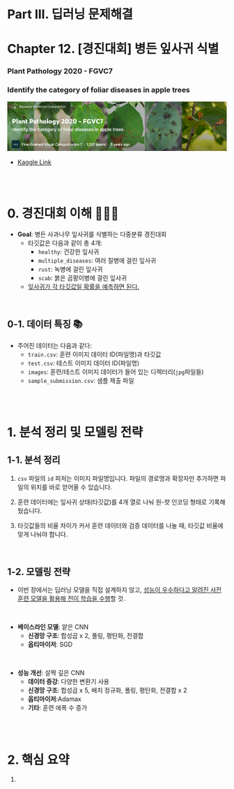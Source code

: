 # **Part III. 딥러닝 문제해결**








# **Chapter 12. [경진대회] 병든 잎사귀 식별**
### **Plant Pathology 2020 - FGVC7**
### Identify the category of foliar diseases in apple trees

![img](./img/2-6-1.png)

- [Kaggle Link](https://www.kaggle.com/c/plant-pathology-2020-fgvc7)


</br>
</br>


# 0. 경진대회 이해 💁🏻‍♂️

- **Goal**: 병든 사과나무 잎사귀를 식별하는 다중분류 경진대회
    - 타깃값은 다음과 같이 총 4개:
        - `healthy`: 건강한 잎사귀
        - `multiple_diseases`: 여러 질병에 걸린 잎사귀
        - `rust`: 녹병에 걸린 잎사귀
        - `scab`: 붉은 곰팡이병에 걸린 잎사귀
    - <u>잎사귀가 각 타깃값일 확률을 예측하면 된다.</u>



</br>

## 0-1. 데이터 특징 📚


- 주어진 데이터는 다음과 같다:
    - `train.csv`: 훈련 이미지 데이터 ID(파일명)과 타깃값
    - `test.csv`: 테스트 이미지 데이터 ID(파일명)
    - `images`: 훈련/테스트 이미지 데이터가 들어 있는 디렉터리(`jpg`파일들)
    - `sample_submission.csv`: 샘플 제출 파일











</br>
</br>













# 1. 분석 정리 및 모델링 전략

## 1-1. 분석 정리

1. `csv` 파일의 `id` 피처는 이미지 파일명입니다. 파일의 경로명과 확장자만 추가하면 파일의 위치를 바로 얻어올 수 있습니다.


2. 훈련 데이터에는 잎사귀 상태(타깃값)를 4개 열로 나눠 원-핫 인코딩 형태로 기록해뒀습니다.

3. 타깃값들의 비율 차이가 커서 훈련 데이터와 검증 데이터를 나눌 때, 타깃값 비율에 맞게 나눠야 합니다.






</br>



## 1-2. 모델링 전략


- 이번 장에서는 딥러닝 모델을 직접 설계하지 않고, <u>성능이 우수하다고 알려진 사전 훈련 모델을 활용해 전이 학습을 수행</u>할 것.

</br>

- **베이스라인 모델**: 얕은 CNN
    - **신경망 구조**: 합성곱 x 2, 풀링, 평탄화, 전결합
    - **옵티마이저**: SGD
    

</br>

- **성능 개선**: 살짝 깊은 CNN
    - **데이터 증강**: 다양한 변환기 사용
    - **신경망 구조**: 합성곱 x 5, 배치 정규화, 풀링, 평탄화, 전결합 x 2
    - **옵티마이저**:Adamax
    - **기타**: 훈련 에폭 수 증가
    

</br>
</br>

# 2. 핵심 요약


1. 
